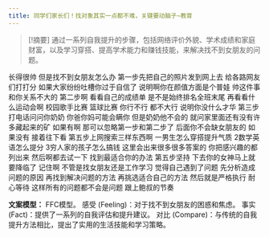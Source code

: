 ```yaml
---
title: 同学们家长们！找对象其实一点都不难，关键要动脑子~教育 
---
```

 > [!摘要]
通过一系列自我提升的步骤，包括网络评价外貌、学术成绩和家庭财富，以及学习穿搭、提高学术能力和赚钱技能，来解决找不到女朋友的问题。

长得很帅
但是找不到女朋友怎么办
第一步先把自己的照片发到网上去
给各路网友们打打分
如果大家纷纷吐槽你过于自信了
说明啊你在颜值方面是个普娃
帅这件事和你关系不大的
第二步啊
看看自己的成绩单
是不是始终排名全班末尾
再看看什么运动会啊
校园歌手比赛
篮球比赛
你行不行
都不大行
说明你没什么才华
第三步打电话问问你奶奶
你爸你妈可能会瞒你
但是奶奶他不会的
就问家里面还有没有许多藏起来的矿
如果有啊
那可以忽略第一步和第二步了
后面你不会缺女朋友的
如果没有
接着往下看
第五步上网搜索三样东西啊
一男生怎么穿搭提升气质
2数学英语怎么提分
3穷人家的孩子怎么搞钱
这里会出来很多很多答案的
你把感兴趣的都列出来
然后啊都去试一下
找到最适合你的办法
第五步坚持
下去你的女神马上就要降临了
记住啊
不管是找女朋友还是工作学习
觉得自己遇到了问题
先分析造成问题的原因
再找到解决问题的方法
再挑选适合自己的方法
然后就是严格执行
耐心等待
这样所有的问题都不会是问题
跟上鲍叔的节奏

**文案模型：**
FFC模型。
感受 (Feeling)：对于找不到女朋友的困惑和焦虑。
事实 (Fact)：提供了一系列的自我评估和提升建议。
对比 (Compare)：与传统的自我提升方法相比，提出了实用的生活技能和学习策略。
